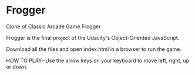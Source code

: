 # Frogger
Clone of Classic Arcade Game Frogger

Frogger is the final project of the Udacity's Object-Oriented JavaScript. 

Download all the files and open index.html in a browser to run the game.

HOW TO PLAY:-Use the arrow keys on your keyboard to move left, right, up or down. 

